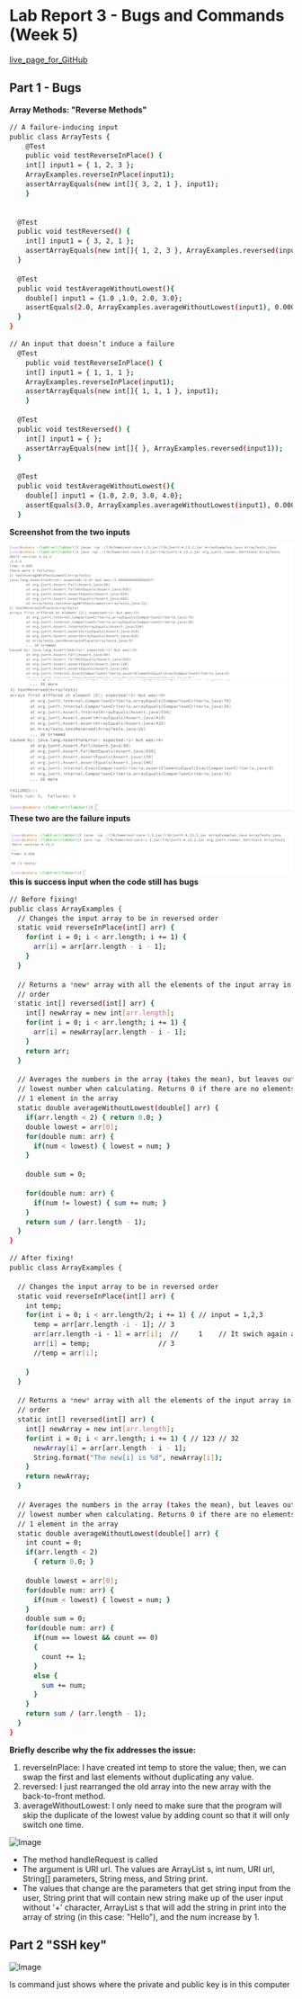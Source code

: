 # Lab Report 3 - Bugs and Commands (Week 5)

[live_page_for_GitHub](https://pussakornch.github.io/cse15l-lab-reports3/lab-report.html)

## Part 1 - Bugs

**Array Methods: "Reverse Methods"**


``` bash
// A failure-inducing input
public class ArrayTests {
	@Test 
	public void testReverseInPlace() {
    int[] input1 = { 1, 2, 3 };
    ArrayExamples.reverseInPlace(input1);
    assertArrayEquals(new int[]{ 3, 2, 1 }, input1);
	}


  @Test
  public void testReversed() {
    int[] input1 = { 3, 2, 1 };
    assertArrayEquals(new int[]{ 1, 2, 3 }, ArrayExamples.reversed(input1));
  }

  @Test
  public void testAverageWithoutLowest(){
    double[] input1 = {1.0 ,1.0, 2.0, 3.0};
    assertEquals(2.0, ArrayExamples.averageWithoutLowest(input1), 0.0001);
  }
}
```


``` bash
// An input that doesn’t induce a failure
  @Test 
	public void testReverseInPlace() {
    int[] input1 = { 1, 1, 1 };
    ArrayExamples.reverseInPlace(input1);
    assertArrayEquals(new int[]{ 1, 1, 1 }, input1);
	}

  @Test
  public void testReversed() {
    int[] input1 = { };
    assertArrayEquals(new int[]{ }, ArrayExamples.reversed(input1));
  }

  @Test
  public void testAverageWithoutLowest(){
    double[] input1 = {1.0, 2.0, 3.0, 4.0};
    assertEquals(3.0, ArrayExamples.averageWithoutLowest(input1), 0.0001);
  }
```


**Screenshot from the two inputs**

![Image](1-1-fail1.PNG)
![Image](1-1-fail2.PNG)
**These two are the failure inputs** 


![Image](1-2-sucess.PNG)
**this is success input when the code still has bugs**

``` bash
// Before fixing!
public class ArrayExamples {
  // Changes the input array to be in reversed order
  static void reverseInPlace(int[] arr) {
    for(int i = 0; i < arr.length; i += 1) {
      arr[i] = arr[arr.length - i - 1];
    }
  }

  // Returns a *new* array with all the elements of the input array in reversed
  // order
  static int[] reversed(int[] arr) {
    int[] newArray = new int[arr.length];
    for(int i = 0; i < arr.length; i += 1) {
      arr[i] = newArray[arr.length - i - 1];
    }
    return arr;
  }

  // Averages the numbers in the array (takes the mean), but leaves out the
  // lowest number when calculating. Returns 0 if there are no elements or just
  // 1 element in the array
  static double averageWithoutLowest(double[] arr) {
    if(arr.length < 2) { return 0.0; }
    double lowest = arr[0];
    for(double num: arr) {
      if(num < lowest) { lowest = num; }
    }

    double sum = 0;
    
    for(double num: arr) {
      if(num != lowest) { sum += num; }
    }
    return sum / (arr.length - 1);
  }
}
```


``` bash
// After fixing!
public class ArrayExamples {

  // Changes the input array to be in reversed order
  static void reverseInPlace(int[] arr) {
    int temp;
    for(int i = 0; i < arr.length/2; i += 1) { // input = 1,2,3
      temp = arr[arr.length -i - 1]; // 3        
      arr[arr.length -i - 1] = arr[i];  //     1    // It swich again and make everything the same
      arr[i] = temp;                 // 3    
      //temp = arr[i];

    }
  }

  // Returns a *new* array with all the elements of the input array in reversed
  // order
  static int[] reversed(int[] arr) {
    int[] newArray = new int[arr.length];
    for(int i = 0; i < arr.length; i += 1) { // 123 // 32
      newArray[i] = arr[arr.length - i - 1];
      String.format("The new[i] is %d", newArray[i]);
    }
    return newArray;
  }

  // Averages the numbers in the array (takes the mean), but leaves out the
  // lowest number when calculating. Returns 0 if there are no elements or just
  // 1 element in the array
  static double averageWithoutLowest(double[] arr) {
    int count = 0;
    if(arr.length < 2) 
      { return 0.0; }

    double lowest = arr[0];
    for(double num: arr) { 
      if(num < lowest) { lowest = num; }
    }
    double sum = 0;
    for(double num: arr) {
      if(num == lowest && count == 0)
      {
        count += 1;
      }
      else {
        sum += num;
      }
    }
    return sum / (arr.length - 1);
  }
}
```

**Briefly describe why the fix addresses the issue:** 
1. reverseInPlace: I have created int temp to store the value; then, we can swap the first and last elements without duplicating any value.
2. reversed: I just rearranged the old array into the new array with the back-to-front method.
3. averageWithoutLowest: I only need to make sure that the program will skip the duplicate of the lowest value by adding count so that it will only switch one time.

![Image](3-1.JPG)

* The method handleRequest is called
* The argument is URI url. The values are ArrayList<String> s, int num, URI url, String[] parameters, String mess, and String print.
* The values that change are the parameters that get string input from the user, String print that will contain new string make up of the user input without '+' character, ArrayList<String> s that will add the string in print into the array of string (in this case: "Hello"), and the num increase by 1.


## Part 2 "SSH key"

![Image](3-5com.JPG)

ls command just shows where the private and public key is in this computer
